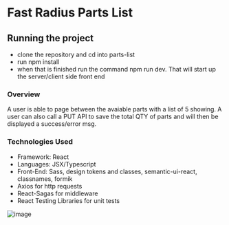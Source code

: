 # Fast Radius Parts List

## Running the project

- clone the repository and cd into parts-list
- run npm install
- when that is finished run the command npm run dev. That will start up the server/client side front end

### Overview
A user is able to page between the avaiable parts with a list of 5 showing. A user can also call a PUT API to save the total QTY of parts and will then be displayed a success/error msg.

### Technologies Used
- Framework: React
- Languages: JSX/Typescript
- Front-End: Sass, design tokens and classes, semantic-ui-react, classnames, formik
- Axios for http requests
- React-Sagas for middleware 
- React Testing Libraries for unit tests

![image](https://user-images.githubusercontent.com/32752782/127505127-721cf291-a7ce-4a3b-9073-53b82b87ea66.png)


